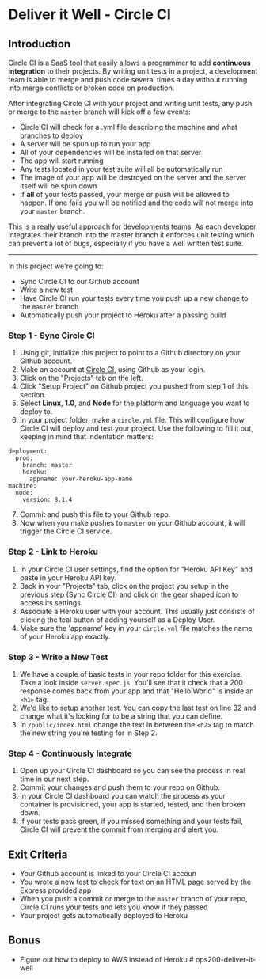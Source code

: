 # Deliver it Well - Circle CI

## Introduction

Circle CI is a SaaS tool that easily allows a programmer to add **continuous integration** to their projects. By writing unit tests in a project, a development team is able to merge and push code several times a day without running into merge conflicts or broken code on production.

After integrating Circle CI with your project and writing unit tests, any push or merge to the `master` branch will kick off a few events:

- Circle CI will check for a .yml file describing the machine and what branches to deploy
- A server will be spun up to run your app
- All of your dependencies will be installed on that server
- The app will start running
- Any tests located in your test suite will all be automatically run
- The image of your app will be destroyed on the server and the server itself will be spun down
- If **all** of your tests passed, your merge or push will be allowed to happen. If one fails you will be notified and the code will not merge into your `master` branch.

This is a really useful approach for developments teams. As each developer integrates their branch into the master branch it enforces unit testing which can prevent a lot of bugs, especially if you have a well written test suite.

----

In this project we're going to:
 - Sync Circle CI to our Github account
 - Write a new test
 - Have Circle CI run your tests every time you push up a new change to the `master` branch
 - Automatically push your project to Heroku after a passing build


### Step 1 - Sync Circle CI
1. Using git, initialize this project to point to a Github directory on your Github account.
2. Make an account at [Circle CI](https://circleci.com), using Github as your login.
3. Click on the "Projects" tab on the left.
4. Click "Setup Project" on Github project you pushed from step 1 of this section.
5. Select **Linux**, **1.0**, and **Node** for the platform and language you want to deploy to.
6. In your project folder, make a `circle.yml` file. This will configure how Circle CI will deploy and test your project. Use the following to fill it out, keeping in mind that indentation matters:
```
deployment:
  prod:
    branch: master
    heroku:
      appname: your-heroku-app-name
machine:
  node:
    version: 8.1.4
```


7. Commit and push this file to your Github repo.
8. Now when you make pushes to `master` on your Github account, it will trigger the Circle CI service.

### Step 2 - Link to Heroku
1. In your Circle CI user settings, find the option for "Heroku API Key" and paste in your Heroku API key.
2. Back in your "Projects" tab, click on the project you setup in the previous step (Sync Circle CI) and click on the gear shaped icon to access its settings.
3. Associate a Heroku user with your account. This usually just consists of clicking the teal button of adding yourself as a Deploy User.
4. Make sure the 'appname' key in your `circle.yml` file matches the name of your Heroku app exactly.

### Step 3 - Write a New Test
1. We have a couple of basic tests in your repo folder for this exercise. Take a look inside `server.spec.js`. You'll see that it check that a 200 response comes back from your app and that "Hello World" is inside an `<h1>` tag.
2. We'd like to setup another test. You can copy the last test on line 32 and change what it's looking for to be a string that you can define.
3. In `/public/index.html` change the text in between the `<h2>` tag to match the new string you're testing for in Step 2.

### Step 4 - Continuously Integrate
1. Open up your Circle CI dashboard so you can see the process in real time in our next step.
2. Commit your changes and push them to your repo on Github.
3. In your Circle CI dashboard you can watch the process as your container is provisioned, your app is started, tested, and then broken down.
4. If your tests pass green, if you missed something and your tests fail, Circle CI will prevent the commit from merging and alert you.

## Exit Criteria
- Your Github account is linked to your Circle CI accoun
- You wrote a new test to check for text on an HTML page served by the Express provided app
- When you push a commit or merge to the `master` branch of your repo, Circle CI runs your tests and lets you know if they passed
- Your project gets automatically deployed to Heroku

## Bonus
- Figure out how to deploy to AWS instead of Heroku
#   o p s 2 0 0 - d e l i v e r - i t - w e l l  
 